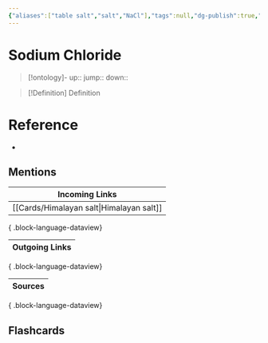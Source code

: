 ```yaml
---
{"aliases":["table salt","salt","NaCl"],"tags":null,"dg-publish":true,"permalink":"/cards/sodium-chloride/","dgPassFrontmatter":true}
---
```


# Sodium Chloride

> [!ontology]-
> up:: 
> jump:: 
> down:: 

> [!Definition] Definition

# Reference

- 

## Mentions

| Incoming Links                              |
| ------------------------------------------- |
| [[Cards/Himalayan salt\|Himalayan salt]] |

{ .block-language-dataview}

| Outgoing Links |
| -------------- |

{ .block-language-dataview}

| Sources |
| ------- |

{ .block-language-dataview}

## Flashcards
